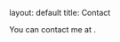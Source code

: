 layout: default
title: Contact
<p>You can contact me at <a href="mailto:fiyinfadayini@gmail.com"></a>.</p>
